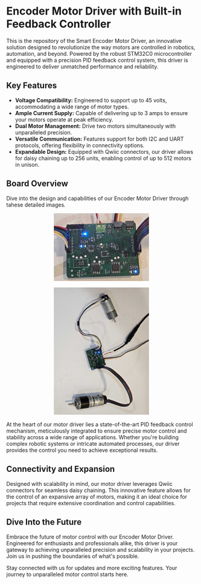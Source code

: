 # Encoder Motor Driver with Built-in Feedback Controller

This is the repository of the Smart Encoder Motor Driver, an innovative solution designed to revolutionize the way motors are controlled in robotics, automation, and beyond. Powered by the robust STM32C0 microcontroller and equipped with a precision PID feedback control system, this driver is engineered to deliver unmatched performance and reliability.

## Key Features

- **Voltage Compatibility:** Engineered to support up to 45 volts, accommodating a wide range of motor types.
- **Ample Current Supply:** Capable of delivering up to 3 amps to ensure your motors operate at peak efficiency.
- **Dual Motor Management:** Drive two motors simultaneously with unparalleled precision.
- **Versatile Communication:** Features support for both I2C and UART protocols, offering flexibility in connectivity options.
- **Expandable Design:** Equipped with Qwiic connectors, our driver allows for daisy chaining up to 256 units, enabling control of up to 512 motors in unison.

## Board Overview

Dive into the design and capabilities of our Encoder Motor Driver through tahese detailed images.


<p align="center">
  <img src="imageC.jpg" alt="Encoder Motor Driver - Front View" width="50%" height="auto"/>
</p>

<p align="center">
  <img src="imageA.jpg" alt="Encoder Motor Driver - Front View" width="50%" height="auto"/>
</p>

At the heart of our motor driver lies a state-of-the-art PID feedback control mechanism, meticulously integrated to ensure precise motor control and stability across a wide range of applications. Whether you're building complex robotic systems or intricate automated processes, our driver provides the control you need to achieve exceptional results.

## Connectivity and Expansion

Designed with scalability in mind, our motor driver leverages Qwiic connectors for seamless daisy chaining. This innovative feature allows for the control of an expansive array of motors, making it an ideal choice for projects that require extensive coordination and control capabilities.

## Dive Into the Future

Embrace the future of motor control with our Encoder Motor Driver. Engineered for enthusiasts and professionals alike, this driver is your gateway to achieving unparalleled precision and scalability in your projects. Join us in pushing the boundaries of what's possible.

Stay connected with us for updates and more exciting features. Your journey to unparalleled motor control starts here.
